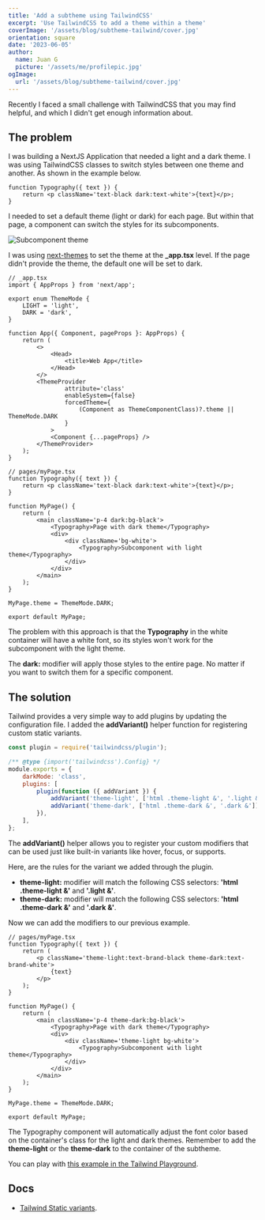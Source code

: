 ```yaml
---
title: 'Add a subtheme using TailwindCSS'
excerpt: 'Use TailwindCSS to add a theme within a theme'
coverImage: '/assets/blog/subtheme-tailwind/cover.jpg'
orientation: square
date: '2023-06-05'
author:
  name: Juan G
  picture: '/assets/me/profilepic.jpg'
ogImage:
  url: '/assets/blog/subtheme-tailwind/cover.jpg'
---
```


Recently I faced a small challenge with TailwindCSS that you may find helpful, and which I didn't get enough information about.

## The problem

I was building a NextJS Application that needed a light and a dark theme. I was using TailwindCSS classes to switch styles between one theme and another. As shown in the example below.

```tsx
function Typography({ text }) {
	return <p className='text-black dark:text-white'>{text}</p>;
}
```

I needed to set a default theme (light or dark) for each page. But within that page, a component can switch the styles for its subcomponents.

![Subcomponent theme](/assets/blog/subtheme-tailwind/subcomponent-theme.jpg)

I was using [next-themes](https://www.npmjs.com/package/next-themes) to set the theme at the **\_app.tsx** level. If the page didn't provide the theme, the default one will be set to dark.

```tsx
// _app.tsx
import { AppProps } from 'next/app';

export enum ThemeMode {
	LIGHT = 'light',
	DARK = 'dark',
}

function App({ Component, pageProps }: AppProps) {
	return (
		<>
			<Head>
				<title>Web App</title>
			</Head>
		</>
		<ThemeProvider
				attribute='class'
				enableSystem={false}
				forcedTheme={
					(Component as ThemeComponentClass)?.theme || ThemeMode.DARK
				}
			>
			<Component {...pageProps} />
		</ThemeProvider>
	);
}
```

```tsx
// pages/myPage.tsx
function Typography({ text }) {
	return <p className='text-black dark:text-white'>{text}</p>;
}

function MyPage() {
	return (
		<main className='p-4 dark:bg-black'>
			<Typography>Page with dark theme</Typography>
			<div>
				<div className='bg-white'>
					<Typography>Subcomponent with light theme</Typography>
				</div>
			</div>
		</main>
	);
}

MyPage.theme = ThemeMode.DARK;

export default MyPage;
```

The problem with this approach is that the **Typography** in the white container will have a white font, so its styles won't work for the subcomponent with the light theme.

The **dark:** modifier will apply those styles to the entire page. No matter if you want to switch them for a specific component.

## The solution

Tailwind provides a very simple way to add plugins by updating the configuration file.
I added the **addVariant()** helper function for registering custom static variants.

```js
const plugin = require('tailwindcss/plugin');

/** @type {import('tailwindcss').Config} */
module.exports = {
	darkMode: 'class',
	plugins: [
		plugin(function ({ addVariant }) {
			addVariant('theme-light', ['html .theme-light &', '.light &']);
			addVariant('theme-dark', ['html .theme-dark &', '.dark &']);
		}),
	],
};
```

The **addVariant()** helper allows you to register your custom modifiers that can be used just like built-in variants like hover, focus, or supports.

Here, are the rules for the variant we added through the plugin.

- **theme-light:** modifier will match the following CSS selectors: **'html .theme-light &'** and **'.light &'**.
- **theme-dark:** modifier will match the following CSS selectors: **'html .theme-dark &'** and **'.dark &'**.

Now we can add the modifiers to our previous example.

```tsx
// pages/myPage.tsx
function Typography({ text }) {
	return (
		<p className='theme-light:text-brand-black theme-dark:text-brand-white'>
			{text}
		</p>
	);
}

function MyPage() {
	return (
		<main className='p-4 theme-dark:bg-black'>
			<Typography>Page with dark theme</Typography>
			<div>
				<div className='theme-light bg-white'>
					<Typography>Subcomponent with light theme</Typography>
				</div>
			</div>
		</main>
	);
}

MyPage.theme = ThemeMode.DARK;

export default MyPage;
```

The Typography component will automatically adjust the font color based on the container's class for the light and dark themes.
Remember to add the **theme-light** or the **theme-dark** to the container of the subtheme.

You can play with [this example in the Tailwind Playground](https://play.tailwindcss.com/e1EeSyIcwK).

## Docs

- [Tailwind Static variants](https://tailwindcss.com/docs/plugins#static-variants).
